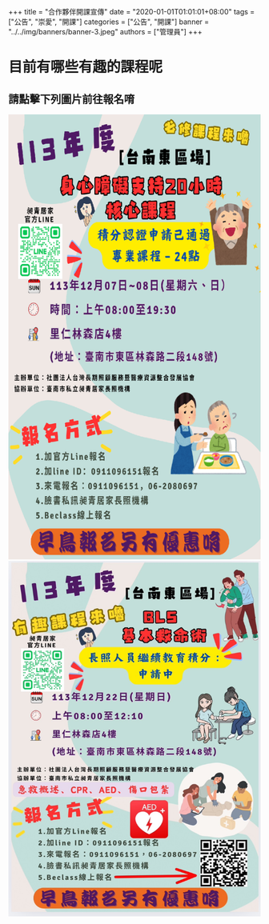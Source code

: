 +++
title = "合作夥伴開課宣傳"
date = "2020-01-01T01:01:01+08:00"
tags = ["公告", "崇愛", "開課"]
categories = ["公告", "開課"]
banner = "../../img/banners/banner-3.jpeg"
authors = ["管理員"]
+++
# 目前有哪些有趣的課程呢
## 請點擊下列圖片前往報名唷

<a href="https://www.beclass.com/rid=294da1266e4ad6ac067c">
  <img src="../../img/courseannounce/course_1207.png" alt="1207身心必修20小時" title="1207身心必修20小時" width="600">
</a>

<a href="https://www.beclass.com/rid=294dadb67370c0100d03">
  <img src="../../img/courseannounce/course_1222.jpg" alt="1222 BLS急救術" title="1222 BLS急救術" width="600">
</a>


